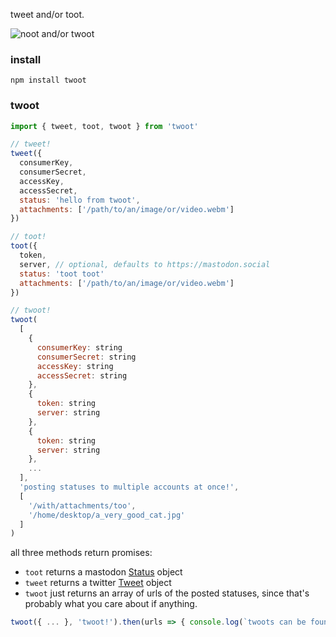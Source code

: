 tweet and/or toot.

![noot and/or twoot](https://i.imgur.com/uRv31NC.gif)

### install

```
npm install twoot
```


### twoot

```js
import { tweet, toot, twoot } from 'twoot'

// tweet!
tweet({
  consumerKey,
  consumerSecret,
  accessKey,
  accessSecret,
  status: 'hello from twoot',
  attachments: ['/path/to/an/image/or/video.webm']
})

// toot!
toot({
  token,
  server, // optional, defaults to https://mastodon.social
  status: 'toot toot'
  attachments: ['/path/to/an/image/or/video.webm']
})

// twoot!
twoot(
  [
    {
      consumerKey: string
      consumerSecret: string
      accessKey: string
      accessSecret: string
    },
    {
      token: string
      server: string
    },
    {
      token: string
      server: string
    },
    ...
  ],
  'posting statuses to multiple accounts at once!',
  [
    '/with/attachments/too',
    '/home/desktop/a_very_good_cat.jpg'
  ]
)
```

all three methods return promises:
- `toot` returns a mastodon [Status](https://github.com/tootsuite/documentation/blob/master/Using-the-API/API.md#status) object
- `tweet` returns a twitter [Tweet](https://developer.twitter.com/en/docs/tweets/data-dictionary/overview/tweet-object) object
- `twoot` just returns an array of urls of the posted statuses, since that's probably what you care about if anything.

```js
twoot({ ... }, 'twoot!').then(urls => { console.log(`twoots can be found at: ${urls.join(', ')}`) })
```
